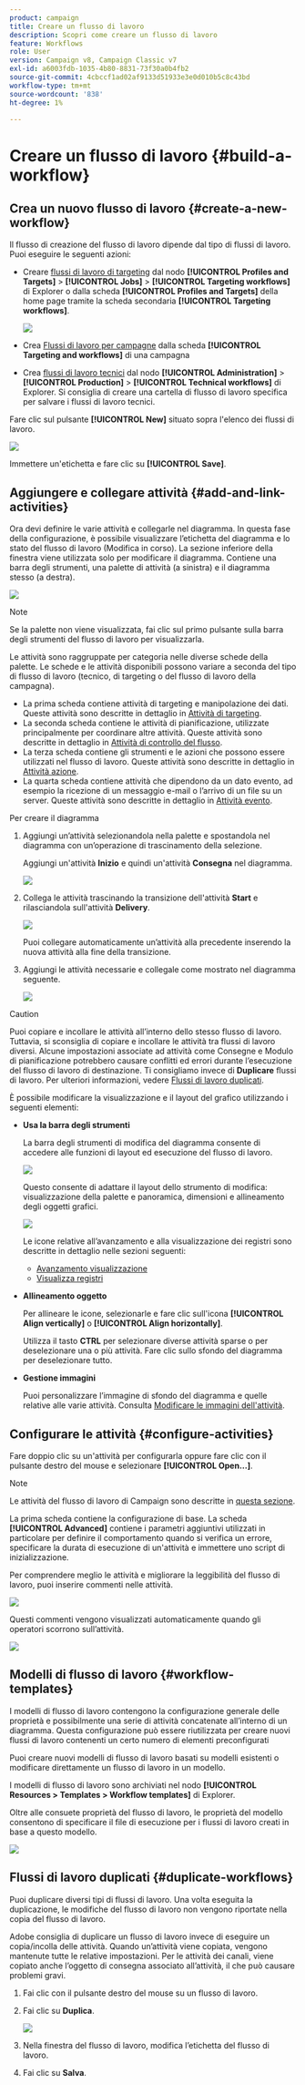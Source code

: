 ```yaml
---
product: campaign
title: Creare un flusso di lavoro
description: Scopri come creare un flusso di lavoro
feature: Workflows
role: User
version: Campaign v8, Campaign Classic v7
exl-id: a6003fdb-1035-4b80-8831-73f30a0b4fb2
source-git-commit: 4cbccf1ad02af9133d51933e3e0d010b5c8c43bd
workflow-type: tm+mt
source-wordcount: '838'
ht-degree: 1%

---
```


# Creare un flusso di lavoro {#build-a-workflow}

## Crea un nuovo flusso di lavoro {#create-a-new-workflow}

Il flusso di creazione del flusso di lavoro dipende dal tipo di flussi di lavoro. Puoi eseguire le seguenti azioni:

* Creare [flussi di lavoro di targeting](#targeting-workflows) dal nodo **[!UICONTROL Profiles and Targets]** > **[!UICONTROL Jobs]** > **[!UICONTROL Targeting workflows]** di Explorer o dalla scheda **[!UICONTROL Profiles and Targets]** della home page tramite la scheda secondaria **[!UICONTROL Targeting workflows]**.

  ![](assets/create-targeting-wf.png)

* Crea [Flussi di lavoro per campagne](#campaign-workflows) dalla scheda **[!UICONTROL Targeting and workflows]** di una campagna

* Crea [flussi di lavoro tecnici](#technical-workflows) dal nodo **[!UICONTROL Administration]** > **[!UICONTROL Production]** > **[!UICONTROL Technical workflows]** di Explorer. Si consiglia di creare una cartella di flusso di lavoro specifica per salvare i flussi di lavoro tecnici.

Fare clic sul pulsante **[!UICONTROL New]** situato sopra l&#39;elenco dei flussi di lavoro.

![](assets/create_a_wf_icon.png)

Immettere un&#39;etichetta e fare clic su **[!UICONTROL Save]**.

## Aggiungere e collegare attività {#add-and-link-activities}

Ora devi definire le varie attività e collegarle nel diagramma. In questa fase della configurazione, è possibile visualizzare l’etichetta del diagramma e lo stato del flusso di lavoro (Modifica in corso). La sezione inferiore della finestra viene utilizzata solo per modificare il diagramma. Contiene una barra degli strumenti, una palette di attività (a sinistra) e il diagramma stesso (a destra).

![](assets/new-workflow-2.png)

>[!NOTE]
>
>Se la palette non viene visualizzata, fai clic sul primo pulsante sulla barra degli strumenti del flusso di lavoro per visualizzarla.

Le attività sono raggruppate per categoria nelle diverse schede della palette. Le schede e le attività disponibili possono variare a seconda del tipo di flusso di lavoro (tecnico, di targeting o del flusso di lavoro della campagna).

* La prima scheda contiene attività di targeting e manipolazione dei dati. Queste attività sono descritte in dettaglio in [Attività di targeting](targeting-activities.md).
* La seconda scheda contiene le attività di pianificazione, utilizzate principalmente per coordinare altre attività. Queste attività sono descritte in dettaglio in [Attività di controllo del flusso](flow-control-activities.md).
* La terza scheda contiene gli strumenti e le azioni che possono essere utilizzati nel flusso di lavoro. Queste attività sono descritte in dettaglio in [Attività azione](action-activities.md).
* La quarta scheda contiene attività che dipendono da un dato evento, ad esempio la ricezione di un messaggio e-mail o l’arrivo di un file su un server. Queste attività sono descritte in dettaglio in [Attività evento](event-activities.md).

Per creare il diagramma

1. Aggiungi un’attività selezionandola nella palette e spostandola nel diagramma con un’operazione di trascinamento della selezione.

   Aggiungi un&#39;attività **Inizio** e quindi un&#39;attività **Consegna** nel diagramma.

   ![](assets/new-workflow-3.png)

1. Collega le attività trascinando la transizione dell&#39;attività **Start** e rilasciandola sull&#39;attività **Delivery**.

   ![](assets/new-workflow-4.png)

   Puoi collegare automaticamente un’attività alla precedente inserendo la nuova attività alla fine della transizione.

1. Aggiungi le attività necessarie e collegale come mostrato nel diagramma seguente.

   ![](assets/new-workflow-5.png)

>[!CAUTION]
>
>Puoi copiare e incollare le attività all’interno dello stesso flusso di lavoro. Tuttavia, si sconsiglia di copiare e incollare le attività tra flussi di lavoro diversi. Alcune impostazioni associate ad attività come Consegne e Modulo di pianificazione potrebbero causare conflitti ed errori durante l’esecuzione del flusso di lavoro di destinazione. Ti consigliamo invece di **Duplicare** flussi di lavoro. Per ulteriori informazioni, vedere [Flussi di lavoro duplicati](#duplicate-workflows).

È possibile modificare la visualizzazione e il layout del grafico utilizzando i seguenti elementi:

* **Usa la barra degli strumenti**

  La barra degli strumenti di modifica del diagramma consente di accedere alle funzioni di layout ed esecuzione del flusso di lavoro.

  ![](assets/wf-toolbar.png)

  Questo consente di adattare il layout dello strumento di modifica: visualizzazione della palette e panoramica, dimensioni e allineamento degli oggetti grafici.

  ![](assets/s_user_segmentation_toolbar.png)

  Le icone relative all’avanzamento e alla visualizzazione dei registri sono descritte in dettaglio nelle sezioni seguenti:

   * [Avanzamento visualizzazione](monitor-workflow-execution.md#displaying-progress)
   * [Visualizza registri](monitor-workflow-execution.md#displaying-logs)

* **Allineamento oggetto**

  Per allineare le icone, selezionarle e fare clic sull&#39;icona **[!UICONTROL Align vertically]** o **[!UICONTROL Align horizontally]**.

  Utilizza il tasto **CTRL** per selezionare diverse attività sparse o per deselezionare una o più attività. Fare clic sullo sfondo del diagramma per deselezionare tutto.

* **Gestione immagini**

  Puoi personalizzare l’immagine di sfondo del diagramma e quelle relative alle varie attività. Consulta [Modificare le immagini dell&#39;attività](change-activity-images.md).

## Configurare le attività {#configure-activities}

Fare doppio clic su un&#39;attività per configurarla oppure fare clic con il pulsante destro del mouse e selezionare **[!UICONTROL Open...]**.

>[!NOTE]
>
>Le attività del flusso di lavoro di Campaign sono descritte in [questa sezione](activities.md).

La prima scheda contiene la configurazione di base. La scheda **[!UICONTROL Advanced]** contiene i parametri aggiuntivi utilizzati in particolare per definire il comportamento quando si verifica un errore, specificare la durata di esecuzione di un&#39;attività e immettere uno script di inizializzazione.

Per comprendere meglio le attività e migliorare la leggibilità del flusso di lavoro, puoi inserire commenti nelle attività.

![](assets/example1-comment.png)

Questi commenti vengono visualizzati automaticamente quando gli operatori scorrono sull’attività.

![](assets/example2-comment.png)


## Modelli di flusso di lavoro {#workflow-templates}

I modelli di flusso di lavoro contengono la configurazione generale delle proprietà e possibilmente una serie di attività concatenate all’interno di un diagramma. Questa configurazione può essere riutilizzata per creare nuovi flussi di lavoro contenenti un certo numero di elementi preconfigurati

Puoi creare nuovi modelli di flusso di lavoro basati su modelli esistenti o modificare direttamente un flusso di lavoro in un modello.

I modelli di flusso di lavoro sono archiviati nel nodo **[!UICONTROL Resources > Templates > Workflow templates]** di Explorer.

Oltre alle consuete proprietà del flusso di lavoro, le proprietà del modello consentono di specificare il file di esecuzione per i flussi di lavoro creati in base a questo modello.

![](assets/wf-template-properties.png)

## Flussi di lavoro duplicati {#duplicate-workflows}

Puoi duplicare diversi tipi di flussi di lavoro. Una volta eseguita la duplicazione, le modifiche del flusso di lavoro non vengono riportate nella copia del flusso di lavoro.

Adobe consiglia di duplicare un flusso di lavoro invece di eseguire un copia/incolla delle attività. Quando un’attività viene copiata, vengono mantenute tutte le relative impostazioni. Per le attività dei canali, viene copiato anche l’oggetto di consegna associato all’attività, il che può causare problemi gravi.

1. Fai clic con il pulsante destro del mouse su un flusso di lavoro.
1. Fai clic su **Duplica**.

   ![](assets/duplicate-workflows.png)

1. Nella finestra del flusso di lavoro, modifica l’etichetta del flusso di lavoro.
1. Fai clic su **Salva**.

